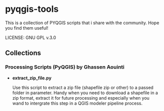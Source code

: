 # pyqgis-tools

This is a collection of PYQGIS scripts that i share with the community. Hope you find them useful!

LICENSE: GNU GPL v.3.0

## Collections

### Processing Scripts (PyQGIS) by Ghassen Aouinti

- **extract_zip_file.py**

   Use this script to extract a zip file (shapefile zip or other) to a passed folder in parameter. Handy when you need to download a shapefile in a zip format, extract it for future processing and especially when you wand to intergrate this step in a QGIS modeler pipeline process.
